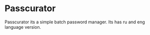 # Passcurator
Passcurator its a simple batch password manager.
Its has ru and eng language version.
